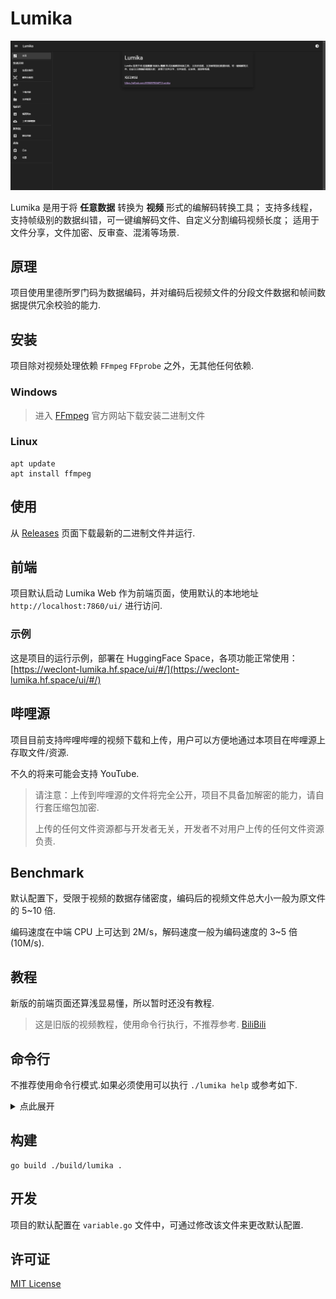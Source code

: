 # Lumika

![](https://raw.githubusercontent.com/ERR0RPR0MPT/Lumika/main/static/header.png)

Lumika 是用于将 **任意数据** 转换为 **视频** 形式的编解码转换工具；
支持多线程，支持帧级别的数据纠错，可一键编解码文件、自定义分割编码视频长度；
适用于文件分享，文件加密、反审查、混淆等场景.

## 原理

项目使用里德所罗门码为数据编码，并对编码后视频文件的分段文件数据和帧间数据提供冗余校验的能力.

## 安装

项目除对视频处理依赖 `FFmpeg` `FFprobe` 之外，无其他任何依赖.

### Windows

> 进入 [FFmpeg](https://ffmpeg.org/download.html) 官方网站下载安装二进制文件
### Linux

```shell
apt update
apt install ffmpeg
```

## 使用

从 [Releases](https://github.com/ERR0RPR0MPT/Lumika/releases) 页面下载最新的二进制文件并运行.

## 前端

项目默认启动 Lumika Web 作为前端页面，使用默认的本地地址 `http://localhost:7860/ui/` 进行访问.

### 示例

这是项目的运行示例，部署在 HuggingFace Space，各项功能正常使用：[https://weclont-lumika.hf.space/ui/#/](https://weclont-lumika.hf.space/ui/#/)

## 哔哩源

项目目前支持哔哩哔哩的视频下载和上传，用户可以方便地通过本项目在哔哩源上存取文件/资源.

不久的将来可能会支持 YouTube.

> 请注意：上传到哔哩源的文件将完全公开，项目不具备加解密的能力，请自行套压缩包加密.
>
> 上传的任何文件资源都与开发者无关，开发者不对用户上传的任何文件资源负责.

## Benchmark

默认配置下，受限于视频的数据存储密度，编码后的视频文件总大小一般为原文件的 5~10 倍.

编码速度在中端 CPU 上可达到 2M/s，解码速度一般为编码速度的 3~5 倍(10M/s).

## 教程

新版的前端页面还算浅显易懂，所以暂时还没有教程.

> 这是旧版的视频教程，使用命令行执行，不推荐参考.
> [BiliBili](https://www.bilibili.com/video/BV1CN4y1X7GQ/)

## 命令行

不推荐使用命令行模式.如果必须使用可以执行 `./lumika help` 或参考如下.

<details>
  <summary>点此展开</summary>

```
Usage: ./lumika.exe [command] [options]
Double-click to run: Start via automatic mode

Commands:
add     Using FFmpeg to encode zfec redundant files into .mp4 FEC video files that appear less harmful.
get     Using FFmpeg to decode .mp4 FEC video files into the original files.
 Options:
 -b     The Base64 encoded JSON included message to provide decode
encode  Encode a file
 Options:
 -i     The input fec file to encode
 -s     The video size(default=32), 8-1024(must be a multiple of 8)
 -p     The output video fps setting(default=24), 1-60
 -l     The output video max segment length(seconds) setting(default=86400), 1-10^9
 -m     FFmpeg mode(default=medium): ultrafast, superfast, veryfast, faster, fast, medium, slow, slower, veryslow, placebo
decode  Decode a file
 Options:
 -i     The input file to decode
 -g     The output video frame shards(default=10), 2-256
help    Show this help
```
</details>

## 构建

```shell
go build ./build/lumika .
```

## 开发

项目的默认配置在 `variable.go` 文件中，可通过修改该文件来更改默认配置.

## 许可证

[MIT License](https://github.com/ERR0RPR0MPT/Lumika/blob/main/LICENSE)
